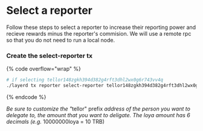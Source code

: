 # Select a reporter

Follow these steps to select a reporter to increase their reporting power and recieve rewards minus the reporter's commision. We will use a remote rpc so that you do not need to run a local node.

### Create the select-reporter tx

{% code overflow="wrap" %}
```sh
# if selecting tellor148zgkh394d382g4rft3dhl2wx0g6r743vv4q
./layerd tx reporter select-reporter tellor148zgkh394d382g4rft3dhl2wx0g6r743vv4q --from $ACCOUNT_NAME --chain-id layertest-2 --fees 5loya --node=http://layer-node.com:26758
```
{% endcode %}

_Be sure to customize the "_&#x74;ellor" prefix _address of the person you want to delegate to, the amount that you want to deligate. The loya amount has 6 decimals (e.g._ 10000000loya = 10 TRB)
